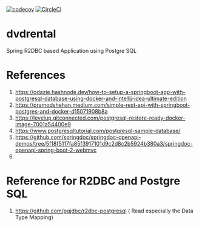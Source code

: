 [![codecov](https://codecov.io/gh/harryalto/dvdrental/branch/main/graph/badge.svg?token=H9I8KVJ8P3)](https://codecov.io/gh/harryalto/dvdrental)
[![CircleCI](https://circleci.com/gh/harryalto/dvdrental/tree/main.svg?style=svg)](https://circleci.com/gh/harryalto/dvdrental/tree/main)

# dvdrental
Spring R2DBC based Application using Postgre SQL

# References
1. https://odazie.hashnode.dev/how-to-setup-a-springboot-app-with-postgresql-database-using-docker-and-intellij-idea-ultimate-edition
2. https://pramodshehan.medium.com/simple-rest-api-with-springboot-postgres-and-docker-d15071908b8a
3. https://levelup.gitconnected.com/postgresql-restore-ready-docker-image-7001a54400e9
4. https://www.postgresqltutorial.com/postgresql-sample-database/
5. https://github.com/springdoc/springdoc-openapi-demos/tree/5f18f5117fa85f3917101d9c2d8c2b5924b380a3/springdoc-openapi-spring-boot-2-webmvc
6. 


# Reference for R2DBC and Postgre SQL 
1. https://github.com/pgjdbc/r2dbc-postgresql ( Read especially the Data Type Mapping)
